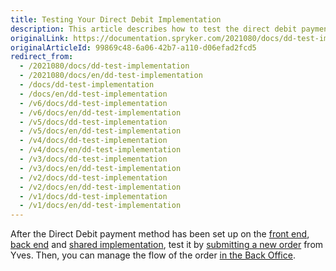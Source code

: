 ```yaml
---
title: Testing Your Direct Debit Implementation
description: This article describes how to test the direct debit payment implementation.
originalLink: https://documentation.spryker.com/2021080/docs/dd-test-implementation
originalArticleId: 99869c48-6a06-42b7-a110-d06efad2fcd5
redirect_from:
  - /2021080/docs/dd-test-implementation
  - /2021080/docs/en/dd-test-implementation
  - /docs/dd-test-implementation
  - /docs/en/dd-test-implementation
  - /v6/docs/dd-test-implementation
  - /v6/docs/en/dd-test-implementation
  - /v5/docs/dd-test-implementation
  - /v5/docs/en/dd-test-implementation
  - /v4/docs/dd-test-implementation
  - /v4/docs/en/dd-test-implementation
  - /v3/docs/dd-test-implementation
  - /v3/docs/en/dd-test-implementation
  - /v2/docs/dd-test-implementation
  - /v2/docs/en/dd-test-implementation
  - /v1/docs/dd-test-implementation
  - /v1/docs/en/dd-test-implementation
---
```


After the Direct Debit payment method has been set up on the [front end](/docs/scos/dev/back-end-development/zed/data-manipulation/payment-methods/direct-debit-example-implementation/implementation-of-direct-debit-in-yves.html), [back end](/docs/scos/dev/back-end-development/zed/data-manipulation/payment-methods/direct-debit-example-implementation/implementation-of-direct-debit-in-zed.html) and [shared implementation](/docs/scos/dev/back-end-development/zed/data-manipulation/payment-methods/direct-debit-example-implementation/implementation-of-direct-debit-in-the-shared-layer.html), test it by [submitting a new order](/docs/scos/user/features/{{site.version}}/checkout/checkout-feature-overview/multi-step-checkout.html) from Yves. Then, you can manage the flow of the order [in the Back Office](/docs/scos/user/back-office-user-guides/{{site.version}}/sales/orders/managing-orders.html).
